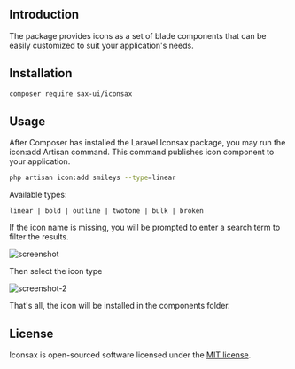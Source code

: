 ## Introduction

The package provides icons as a set of blade components that can be easily customized to suit your application's needs.

## Installation

```bash
composer require sax-ui/iconsax
```

## Usage

After Composer has installed the Laravel Iconsax package, you may run the icon:add Artisan command. This command publishes icon component to your application. 

```bash
php artisan icon:add smileys --type=linear
```

Available types: 

```
linear | bold | outline | twotone | bulk | broken
```

If the icon name is missing, you will be prompted to enter a search term to filter the results.

 ![screenshot](https://github.com/roma-nechaiev/iconsax/assets/98153123/e2652a1a-ba79-4a1b-b456-6480165cc3da)


Then select the icon type

![screenshot-2](https://github.com/roma-nechaiev/iconsax/assets/98153123/b3fbcfa6-c078-4596-b53b-e81f6ccbe5ac)


That's all, the icon will be installed in the components folder.

## License

Iconsax is open-sourced software licensed under the [MIT license](LICENSE.md).
